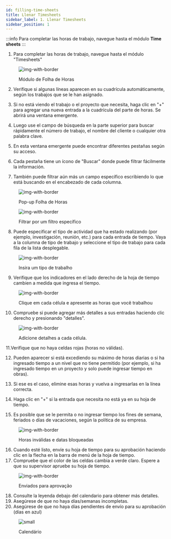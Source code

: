 ```yaml
---
id: filling-time-sheets
title: Llenar Timesheets
sidebar_label: 1. Llenar Timesheets
sidebar_position: 1
---
```


:::info
Para completar las horas de trabajo, navegue hasta el módulo **Time sheets**
:::

1. Para completar las horas de trabajo, navegue hasta el módulo "Timesheets"

<figure>

![img-with-border](/img/timesheets/1-navigate-to-timesheet-module.png)

<figcaption>Módulo de Folha de Horas</figcaption>
</figure>

2. Verifique si algunas líneas aparecen en su cuadrícula automáticamente, según los trabajos que se le han asignado.

3. Si no está viendo el trabajo o el proyecto que necesita, haga clic en "+" para agregar una nueva entrada a la cuadrícula del parte de horas. Se abrirá una ventana emergente.

4. Luego use el campo de búsqueda en la parte superior para buscar rápidamente el número de trabajo, el nombre del cliente o cualquier otra palabra clave.

5. En esta ventana emergente puede encontrar diferentes pestañas según su acceso.

6. Cada pestaña tiene un ícono de "Buscar" donde puede filtrar fácilmente la información.

7. También puede filtrar aún más un campo específico escribiendo lo que está buscando en el encabezado de cada columna.

<figure>

![img-with-border](/img/timesheets/2-adding-suggestions.png)

<figcaption>Pop-up Folha de Horas</figcaption>
</figure>

<figure>

![img-with-border](/img/timesheets/3-searching-suggestions.png)

<figcaption>Filtrar por um filtro específico</figcaption>
</figure>

8. Puede especificar el tipo de actividad que ha estado realizando (por ejemplo, investigación, reunión, etc.) para cada entrada de tiempo. Vaya a la columna de tipo de trabajo y seleccione el tipo de trabajo para cada fila de la lista desplegable.

<figure>

![img-with-border](/img/timesheets/4-selecting-work-type.png)

<figcaption>Insira um tipo de trabalho</figcaption>
</figure>

9. Verifique que los indicadores en el lado derecho de la hoja de tiempo cambien a medida que ingresa el tiempo.

<figure>

![img-with-border](/img/timesheets/5-update-calendar.png)

<figcaption>Clique em cada célula e apresente as horas que você trabalhou</figcaption>
</figure>

10. Compruebe si puede agregar más detalles a sus entradas haciendo clic derecho y presionando "detalles".

<figure>

![img-with-border](/img/timesheets/6-adding-details.png)

<figcaption>Adicione detalhes a cada célula.</figcaption>
</figure>

11.Verifique que no haya celdas rojas (horas no válidas).

12. Pueden aparecer si está excediendo su máximo de horas diarias o si ha ingresado tiempo a un nivel que no tiene permitido (por ejemplo, si ha ingresado tiempo en un proyecto y solo puede ingresar tiempo en obras).

13. Si ese es el caso, elimine esas horas y vuelva a ingresarlas en la línea correcta.

14. Haga clic en "+" si la entrada que necesita no está ya en su hoja de tiempo.

15. Es posible que se le permita o no ingresar tiempo los fines de semana, feriados o días de vacaciones, según la política de su empresa.

<figure>

![img-with-border](/img/timesheets/7-error-on-timesheets.png)

<figcaption>Horas inválidas e datas bloqueadas</figcaption>
</figure>

16. Cuando esté listo, envíe su hoja de tiempo para su aprobación haciendo clic en la flecha en la barra de menú de la hoja de tiempo.
17. Compruebe que el color de las celdas cambia a verde claro. Espere a que su supervisor apruebe su hoja de tiempo.

<figure>

![img-with-border](/img/timesheets/8-sending-for-approval.png)

<figcaption>Enviados para aprovação</figcaption>
</figure>

18. Consulte la leyenda debajo del calendario para obtener más detalles.
19. Asegúrese de que no haya días/semanas incompletas.
20. Asegúrese de que no haya días pendientes de envío para su aprobación (días en azul)

<figure>

![small](/img/timesheets/9-calendar-overview.png)

<figcaption>Calendário</figcaption>
</figure>
